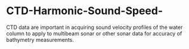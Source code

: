 # CTD-Harmonic-Sound-Speed-
 CTD data are important in acquiring sound velocity profiles of the water column to apply to multibeam sonar or other sonar data for accuracy of bathymetry measurements.
